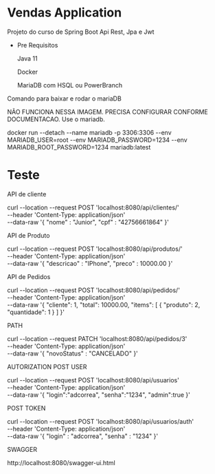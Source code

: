 # Vendas Application
Projeto do curso de Spring Boot Api Rest, Jpa e Jwt

* Pre Requisitos

    Java 11
    
    Docker

    MariaDB com HSQL ou PowerBranch

Comando para baixar e rodar o mariaDB


NÃO FUNCIONA NESSA IMAGEM. PRECISA CONFIGURAR CONFORME DOCUMENTACAO.
Use o mariadb.

docker run --detach --name mariadb -p 3306:3306 --env MARIADB_USER=root --env MARIADB_PASSWORD=1234 --env MARIADB_ROOT_PASSWORD=1234  mariadb:latest


# Teste

API de cliente

curl --location --request POST 'localhost:8080/api/clientes/' \
--header 'Content-Type: application/json' \
--data-raw '{
"nome" : "Junior",
"cpf" : "42756661864"
}'


API de Produto

curl --location --request POST 'localhost:8080/api/produtos/' \
--header 'Content-Type: application/json' \
--data-raw '{
"descricao" : "IPhone",
"preco" : 10000.00
}'


API de Pedidos

curl --location --request POST 'localhost:8080/api/pedidos/' \
--header 'Content-Type: application/json' \
--data-raw '{
"cliente": 1,
"total": 10000.00,
"items":
[
{
"produto": 2,
"quantidade": 1
}
]
}'


PATH

curl --location --request PATCH 'localhost:8080/api/pedidos/3' \
--header 'Content-Type: application/json' \
--data-raw '{
"novoStatus" : "CANCELADO"
}'

AUTORIZATION
POST USER

curl --location --request POST 'localhost:8080/api/usuarios' \
--header 'Content-Type: application/json' \
--data-raw '{
"login":"adcorrea",
"senha":"1234",
"admin":true
}'


POST TOKEN

curl --location --request POST 'localhost:8080/api/usuarios/auth' \
--header 'Content-Type: application/json' \
--data-raw '{
"login" : "adcorrea",
"senha" : "1234"
}'



SWAGGER

http://localhost:8080/swagger-ui.html